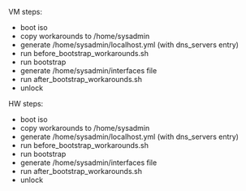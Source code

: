 VM steps:
- boot iso
- copy workarounds to /home/sysadmin
- generate /home/sysadmin/localhost.yml (with dns_servers entry)
- run before_bootstrap_workarounds.sh
- run bootstrap
- generate /home/sysadmin/interfaces file
- run after_bootstrap_workarounds.sh
- unlock

HW steps:
- boot iso
- copy workarounds to /home/sysadmin
- generate /home/sysadmin/localhost.yml (with dns_servers entry)
- run before_bootstrap_workarounds.sh
- run bootstrap
- generate /home/sysadmin/interfaces file
- run after_bootstrap_workarounds.sh
- unlock
